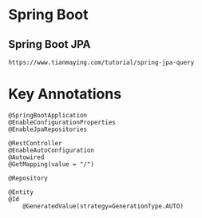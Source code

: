 # Spring Boot
 
## Spring Boot JPA

	https://www.tianmaying.com/tutorial/spring-jpa-query
	
# Key Annotations
	@SpringBootApplication
	@EnableConfigurationProperties
	@EnableJpaRepositories
	
	@RestController
	@EnableAutoConfiguration
	@Autowired
	@GetMapping(value = "/")
	
	@Repository
	
	@Entity
	@Id
    	@GeneratedValue(strategy=GenerationType.AUTO)
